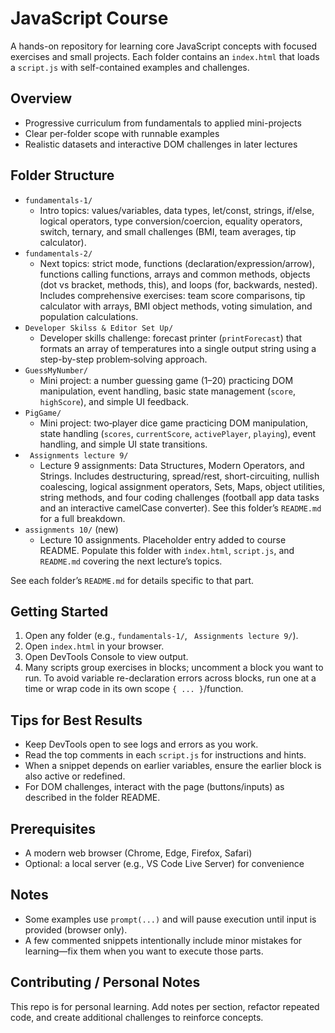# JavaScript Course

A hands-on repository for learning core JavaScript concepts with focused exercises and small projects. Each folder contains an `index.html` that loads a `script.js` with self-contained examples and challenges.

## Overview
- Progressive curriculum from fundamentals to applied mini-projects
- Clear per-folder scope with runnable examples
- Realistic datasets and interactive DOM challenges in later lectures

## Folder Structure
- `fundamentals-1/`
  - Intro topics: values/variables, data types, let/const, strings, if/else, logical operators, type conversion/coercion, equality operators, switch, ternary, and small challenges (BMI, team averages, tip calculator).
- `fundamentals-2/`
  - Next topics: strict mode, functions (declaration/expression/arrow), functions calling functions, arrays and common methods, objects (dot vs bracket, methods, this), and loops (for, backwards, nested). Includes comprehensive exercises: team score comparisons, tip calculator with arrays, BMI object methods, voting simulation, and population calculations.
- `Developer Skilss & Editor Set Up/`
  - Developer skills challenge: forecast printer (`printForecast`) that formats an array of temperatures into a single output string using a step-by-step problem‑solving approach.
- `GuessMyNumber/`
  - Mini project: a number guessing game (1–20) practicing DOM manipulation, event handling, basic state management (`score`, `highScore`), and simple UI feedback.
- `PigGame/`
  - Mini project: two‑player dice game practicing DOM manipulation, state handling (`scores`, `currentScore`, `activePlayer`, `playing`), event handling, and simple UI state transitions.
- ` Assignments lecture 9/`
  - Lecture 9 assignments: Data Structures, Modern Operators, and Strings. Includes destructuring, spread/rest, short-circuiting, nullish coalescing, logical assignment operators, Sets, Maps, object utilities, string methods, and four coding challenges (football app data tasks and an interactive camelCase converter). See this folder’s `README.md` for a full breakdown.
- `assignments 10/` (new)
  - Lecture 10 assignments. Placeholder entry added to course README. Populate this folder with `index.html`, `script.js`, and `README.md` covering the next lecture’s topics.

See each folder’s `README.md` for details specific to that part.

## Getting Started
1. Open any folder (e.g., `fundamentals-1/`, ` Assignments lecture 9/`).
2. Open `index.html` in your browser.
3. Open DevTools Console to view output.
4. Many scripts group exercises in blocks; uncomment a block you want to run. To avoid variable re-declaration errors across blocks, run one at a time or wrap code in its own scope `{ ... }`/function.

## Tips for Best Results
- Keep DevTools open to see logs and errors as you work.
- Read the top comments in each `script.js` for instructions and hints.
- When a snippet depends on earlier variables, ensure the earlier block is also active or redefined.
- For DOM challenges, interact with the page (buttons/inputs) as described in the folder README.

## Prerequisites
- A modern web browser (Chrome, Edge, Firefox, Safari)
- Optional: a local server (e.g., VS Code Live Server) for convenience

## Notes
- Some examples use `prompt(...)` and will pause execution until input is provided (browser only).
- A few commented snippets intentionally include minor mistakes for learning—fix them when you want to execute those parts.

## Contributing / Personal Notes
This repo is for personal learning. Add notes per section, refactor repeated code, and create additional challenges to reinforce concepts.
